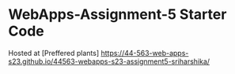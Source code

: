 # WebApps-Assignment-5 Starter Code
 Hosted at [Preffered plants] https://44-563-web-apps-s23.github.io/44563-webapps-s23-assignment5-sriharshika/
